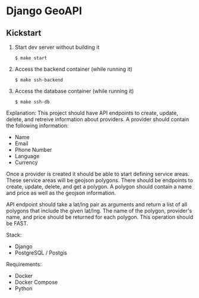 # Django GeoAPI

## Kickstart

1. Start dev server without building it

   ```
   $ make start
   ```

1. Access the backend container (while running it)

   ```
   $ make ssh-backend
   ```

1. Access the database container (while running it)
   ```
   $ make ssh-db
   ```

Explanation: This project should have API endpoints to create, update, delete, and retreive information about providers. A provider should contain the following information:

- Name
- Email
- Phone Number
- Language
- Currency

Once a provider is created it should be able to start defining service areas. These service areas will be geojson polygons. There should be endpoints to create, update, delete, and get a polygon. A polygon should contain a name and price as well as the geojson information.

API endpoint should take a lat/lng pair as arguments and return a list of all polygons that include the given lat/lng. The name of the polygon, provider's name, and price should be returned for each polygon. This operation should be FAST.

Stack:

- Django
- PostgreSQL / Postgis

Requirements:

- Docker
- Docker Compose
- Python
